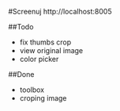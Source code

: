 #Screenuj
http://localhost:8005

##Todo
- fix thumbs crop
- view original image
- color picker


##Done
- toolbox
- croping image
